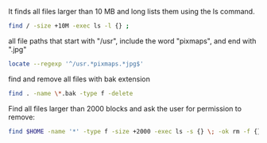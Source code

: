 It finds all files larger than 10 MB and long lists them using the ls command.
```bash
find / -size +10M -exec ls -l {} ;
```

all file paths that start with "/usr", include the word "pixmaps", and end with ".jpg"
```bash
locate --regexp '^/usr.*pixmaps.*jpg$'
```

find and remove all files with bak extension


```bash
find . -name \*.bak -type f -delete
```


Find all files larger than 2000 blocks and ask the user for permission to remove:
```bash
find $HOME -name '*' -type f -size +2000 -exec ls -s {} \; -ok rm -f {} \;
```
